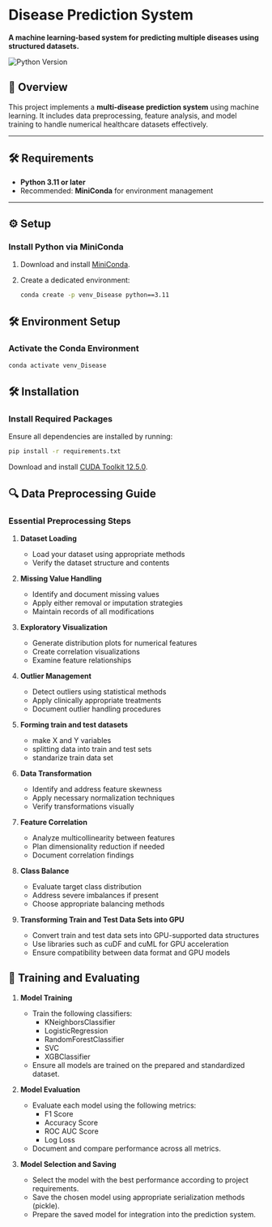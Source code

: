 # Disease Prediction System  

**A machine learning-based system for predicting multiple diseases using structured datasets.**  

![Python Version](https://img.shields.io/badge/python-3.11%2B-blue)    

## 📌 Overview  

This project implements a **multi-disease prediction system** using machine learning. It includes data preprocessing, feature analysis, and model training to handle numerical healthcare datasets effectively.  

---

## 🛠️ Requirements  

- **Python 3.11 or later**  
- Recommended: **MiniConda** for environment management  

---

## ⚙️ Setup  

### Install Python via MiniConda  

1. Download and install [MiniConda](https://docs.anaconda.com/free/miniconda/#quick-command-line-install).  
2. Create a dedicated environment:  

   ```bash  
   conda create -p venv_Disease python==3.11 

## 🛠️ Environment Setup

### Activate the Conda Environment

```bash
conda activate venv_Disease
```

## 🛠️ Installation

### Install Required Packages

Ensure all dependencies are installed by running:

```bash
pip install -r requirements.txt
```

Download and install [CUDA Toolkit 12.5.0](https://developer.nvidia.com/cuda-12-5-0-download-archive).  

## 🔍 Data Preprocessing Guide

### Essential Preprocessing Steps

1. **Dataset Loading**
   - Load your dataset using appropriate methods
   - Verify the dataset structure and contents

2. **Missing Value Handling**
   - Identify and document missing values
   - Apply either removal or imputation strategies
   - Maintain records of all modifications

3. **Exploratory Visualization**
   - Generate distribution plots for numerical features
   - Create correlation visualizations
   - Examine feature relationships

4. **Outlier Management**
   - Detect outliers using statistical methods
   - Apply clinically appropriate treatments
   - Document outlier handling procedures

5. **Forming train and test datasets**
   - make X and Y variables
   - splitting data into train and test sets
   - standarize train data set

6. **Data Transformation**
   - Identify and address feature skewness
   - Apply necessary normalization techniques
   - Verify transformations visually

7. **Feature Correlation**
   - Analyze multicollinearity between features
   - Plan dimensionality reduction if needed
   - Document correlation findings

8. **Class Balance**
   - Evaluate target class distribution
   - Address severe imbalances if present
   - Choose appropriate balancing methods

9. **Transforming Train and Test Data Sets into GPU**
   - Convert train and test data sets into GPU-supported data structures
   - Use libraries such as cuDF and cuML for GPU acceleration
   - Ensure compatibility between data format and GPU models

## 🎯 Training and Evaluating

1. **Model Training**
   - Train the following classifiers:
     - KNeighborsClassifier
     - LogisticRegression
     - RandomForestClassifier
     - SVC
     - XGBClassifier
   - Ensure all models are trained on the prepared and standardized dataset.

2. **Model Evaluation**
   - Evaluate each model using the following metrics:
     - F1 Score
     - Accuracy Score
     - ROC AUC Score
     - Log Loss
   - Document and compare performance across all metrics.

3. **Model Selection and Saving**
   - Select the model with the best performance according to project requirements.
   - Save the chosen model using appropriate serialization methods (pickle).
   - Prepare the saved model for integration into the prediction system.
